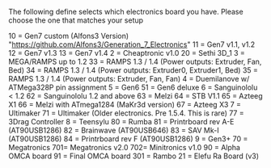 The following define selects which electronics board you have. Please choose the one that matches your setup

10 = Gen7 custom (Alfons3 Version) "https://github.com/Alfons3/Generation_7_Electronics"
11 = Gen7 v1.1, v1.2 
12 = Gen7 v1.3
13 = Gen7 v1.4
2  = Cheaptronic v1.0
20 = Sethi 3D_1
3  = MEGA/RAMPS up to 1.2
33 = RAMPS 1.3 / 1.4 (Power outputs: Extruder, Fan, Bed)
34 = RAMPS 1.3 / 1.4 (Power outputs: Extruder0, Extruder1, Bed)
35 = RAMPS 1.3 / 1.4 (Power outputs: Extruder, Fan, Fan)
4  = Duemilanove w/ ATMega328P pin assignment
5  = Gen6
51 = Gen6 deluxe
6  = Sanguinololu < 1.2
62 = Sanguinololu 1.2 and above
63 = Melzi
64 = STB V1.1
65 = Azteeg X1
66 = Melzi with ATmega1284 (MaKr3d version)
67 = Azteeg X3
7  = Ultimaker
71 = Ultimaker (Older electronics. Pre 1.5.4. This is rare)
77 = 3Drag Controller
8  = Teensylu
80 = Rumba
81 = Printrboard rev A-E (AT90USB1286)
82 = Brainwave (AT90USB646)
83 = SAV Mk-I (AT90USB1286)
84 = Printrboard rev F (AT90USB1286)
9  = Gen3+
70 = Megatronics
701= Megatronics v2.0
702= Minitronics v1.0
90 = Alpha OMCA board
91 = Final OMCA board
301 = Rambo
21 = Elefu Ra Board (v3)
